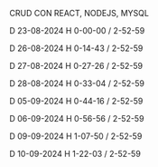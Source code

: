 CRUD CON REACT, NODEJS, MYSQL

D 23-08-2024 H 0-00-00 / 2-52-59

D 26-08-2024 H 0-14-43 / 2-52-59

D 27-08-2024 H 0-27-26 / 2-52-59

D 28-08-2024 H 0-33-04 / 2-52-59

D 05-09-2024 H 0-44-16 / 2-52-59

D 06-09-2024 H 0-56-56 / 2-52-59

D 09-09-2024 H 1-07-50 / 2-52-59

D 10-09-2024 H 1-22-03 / 2-52-59
